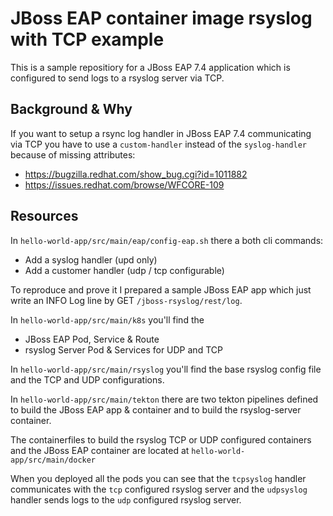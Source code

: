 # JBoss EAP container image rsyslog with TCP example 

This is a sample repositiory for a JBoss EAP 7.4 application which is configured to send logs to a rsyslog server via TCP. 

## Background & Why

If you want to setup a rsync log handler in JBoss EAP 7.4 communicating via TCP you have to use a `custom-handler` instead of the `syslog-handler` because of missing attributes:
* https://bugzilla.redhat.com/show_bug.cgi?id=1011882
* https://issues.redhat.com/browse/WFCORE-109


## Resources

In `hello-world-app/src/main/eap/config-eap.sh` there a both cli commands:
* Add a syslog handler (upd only)
* Add a customer handler (udp / tcp configurable)

To reproduce and prove it I prepared a sample JBoss EAP app which just write an INFO Log line by GET `/jboss-rsyslog/rest/log`. 

In `hello-world-app/src/main/k8s` you'll find the
* JBoss EAP Pod, Service & Route
* rsyslog Server Pod & Services for UDP and TCP

In `hello-world-app/src/main/rsyslog` you'll find the base rsyslog config file and the TCP and UDP configurations. 

In `hello-world-app/src/main/tekton` there are two tekton pipelines defined to build the JBoss EAP app & container and to build the rsyslog-server container. 

The containerfiles to build the rsyslog TCP or UDP configured containers and the JBoss EAP container are located at `hello-world-app/src/main/docker`

When you deployed all the pods you can see that the `tcpsyslog` handler communicates with the `tcp` configured rsyslog server and the `udpsyslog` handler sends logs to the `udp` configured rsyslog server.